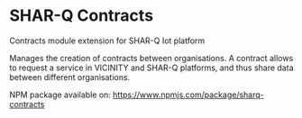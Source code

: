 # SHAR-Q Contracts

Contracts module extension for SHAR-Q Iot platform

Manages the creation of contracts between organisations. A contract allows to request a service in VICINITY and SHAR-Q platforms, and thus share data between different organisations.

NPM package available on: https://www.npmjs.com/package/sharq-contracts
